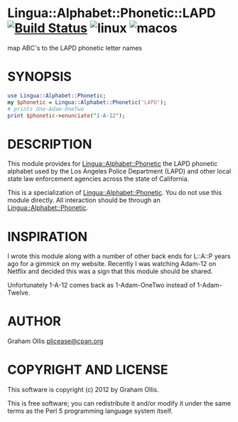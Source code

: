 # Lingua::Alphabet::Phonetic::LAPD [![Build Status](https://travis-ci.org/uperl/Lingua-Alphabet-Phonetic-LAPD.svg?branch=main)](https://travis-ci.org/uperl/Lingua-Alphabet-Phonetic-LAPD) ![linux](https://github.com/uperl/Lingua-Alphabet-Phonetic-LAPD/workflows/linux/badge.svg) ![macos](https://github.com/uperl/Lingua-Alphabet-Phonetic-LAPD/workflows/macos/badge.svg)

map ABC's to the LAPD phonetic letter names

# SYNOPSIS

```perl
use Lingua::Alphabet::Phonetic;
my $phonetic = Lingua::Alphabet::Phonetic('LAPD');
# prints One-Adam-OneTwo
print $phonetic->enunciate("1-A-12");
```

# DESCRIPTION

This module provides for [Lingua::Alphabet::Phonetic](https://metacpan.org/pod/Lingua::Alphabet::Phonetic)
the LAPD phonetic alphabet used by the Los Angeles Police
Department (LAPD) and other local state law enforcement
agencies across the state of California.

This is a specialization of [Lingua::Alphabet::Phonetic](https://metacpan.org/pod/Lingua::Alphabet::Phonetic).
You do not use this module directly.  All interaction
should be through an [Lingua::Alphabet::Phonetic](https://metacpan.org/pod/Lingua::Alphabet::Phonetic).

# INSPIRATION

I wrote this module along with a number of other back ends
for L::A::P years ago for a gimmick on my website.  Recently
I was watching Adam-12 on Netflix and decided this was a sign
that this module should be shared.

Unfortunately 1-A-12 comes back as 1-Adam-OneTwo instead of
1-Adam-Twelve.

# AUTHOR

Graham Ollis <plicease@cpan.org>

# COPYRIGHT AND LICENSE

This software is copyright (c) 2012 by Graham Ollis.

This is free software; you can redistribute it and/or modify it under
the same terms as the Perl 5 programming language system itself.
